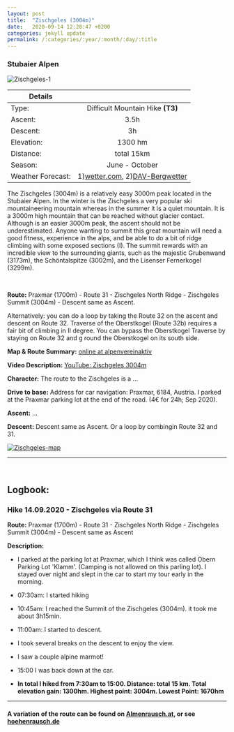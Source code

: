 ```yaml
---
layout: post
title:  "Zischgeles (3004m)"
date:   2020-09-14 12:28:47 +0200
categories: jekyll update
permalink: /:categories/:year/:month/:day/:title
---
```

### Stubaier Alpen
![Zischgeles-1](/hikingblog.github.io/assets/img/hiking/Zischgeles-1.jpg)



| Details       |               |
| ------------- |:-------------:|
| Type:         | Difficult Mountain Hike  **(T3)** |
| Ascent:       | 3.5h          |
| Descent:      | 3h            |
| Elevation:    | 1300 hm       |
| Distance:     | total 15km    |
| Season:       |  June -  October |
| Weather Forecast:  |  1)[wetter.com](https://www.wetter.com/oesterreich/praxmar/ATAT30190003.html),  2)[DAV-Bergwetter](https://www.alpenverein.de/DAV-Services/Bergwetter/Oetztal-Pitztal-Stubaital-Silvretta-Sankt-Moritz)   |

The Zischgeles (3004m) is a relatively easy 3000m peak located in the Stubaier Alpen. In the winter is the Zischgeles a very popular ski mountaineering mountain whereas in the summer it is a quiet mountain. It is a 3000m high mountain that can be reached without glacier contact. Although is an easier 3000m peak, the ascent should not be underestimated. Anyone wanting to summit this great mountain will need a good fitness, experience in the alps, and be able to do a bit of ridge climbing with some exposed sections (I). The summit rewards with an incredible view to the surrounding giants, such as the majestic Grubenwand (3173m), the Schöntalspitze (3002m), and the Lisenser Fernerkogel (3299m).


<br>

**Route:**
Praxmar (1700m) - Route 31 - Zischgeles North Ridge - Zischgeles Summit (3004m) - Descent same as Ascent.

Alternatively: you can do a loop by taking the Route 32 on the ascent and descent on Route 32. Traverse of the Oberstkogel (Route 32b) requires a fair bit of climbing in II degree. You can bypass the Oberstkogel Traverse by staying on Route 32 and g round the Oberstkogel on its south side.

**Map & Route Summary:**   [online at alpenvereinaktiv](https://www.alpenvereinaktiv.com/de/tour/zischgeles-2020-09-14/187379041/?share=%7Ezoczcvgb%244ossqjtn)

**Video Description:** [YouTube: Zischgeles 3004m](add)

**Character:** The route to the Zischgeles is a ...


**Drive to base:**
Address for car navigation: Praxmar, 6184, Austria.
I parked at the Praxmar parking lot at the end of the road. (4€ for 24h; Sep 2020).


**Ascent:**
...


**Descent:**
Descent same as Ascent. Or a loop by combingin Route 32 and 31.





[![Zischgeles-map](/hikingblog.github.io/assets/img/hiking/Zischgeles-map.jpg)](https://www.alpenvereinaktiv.com/de/tour/zischgeles-2020-09-14/187379041/?share=%7Ezoczcvgb%244ossqjtn)



-------

<br>

## Logbook:

### Hike 14.09.2020 - Zischgeles via Route 31
**Route:**  Praxmar (1700m) - Route 31 - Zischgeles North Ridge - Zischgeles Summit (3004m) - Descent same as Ascent

**Description:**
- I parked at the parking lot at Praxmar, which I think was called Obern Parking Lot 'Klamm'. (Camping is not allowed on this parling lot). I stayed over night and slept in the car to start my tour early in the morning.
- 07:30am: I started hiking
- 10:45am: I reached the Summit of the Zischgeles (3004m). it took me about 3h15min.
- 11:00am: I started to descent.
- I took several breaks on the descent to enjoy the view.
- I saw a couple alpine marmot!
- 15:00  I was back down at the car.

- **In total I hiked from 7:30am to 15:00. Distance: total 15 km. Total elevation gain: 1300hm. Highest point: 3004m. Lowest Point: 1670hm**


---

#### A variation of the route can be found on [Almenrausch.at](https://www.almenrausch.at/touren/suchergebnisse/tourdetails/tour/zischgeles-3003-m-von-praxmar427.html), or see [hoehenrausch.de](https://www.hoehenrausch.de/berge/zischgeles/)
